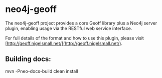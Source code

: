 # neo4j-geoff

The neo4j-geoff project provides a core Geoff library plus a Neo4j server
plugin, enabling usage via the RESTful web service interface.

For full details of the format and how to use this plugin, please visit
[http://geoff.nigelsmall.net/](http://geoff.nigelsmall.net/).

## Building docs:

  mvn -Pneo-docs-build clean install